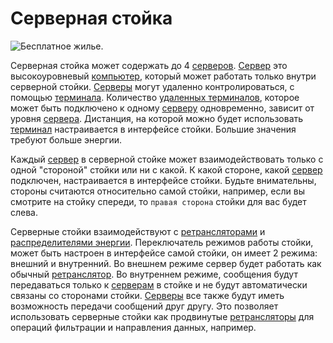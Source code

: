 # Серверная стойка

![Бесплатное жилье.](oredict:oc:serverRack)

Серверная стойка может содержать до 4 [серверов](../item/server1.md). [Сервер](../item/server1.md) это высокоуровневый [компьютер](../general/computer.md), который может работать только внутри серверной стойки. [Серверы](../item/server1.md) могут удаленно контролироваться, с помощью [терминала](../item/terminal.md). Количество [удаленных терминалов](../item/terminal.md), которое может быть подключено к одному [серверу](../item/server1.md) одновременно, зависит от уровня [сервера](../item/server1.md). Дистанция, на которой можно будет использовать [терминал](../item/terminal.md) настраивается в интерфейсе стойки. Большие значения требуют больше энергии.

Каждый [сервер](../item/server1.md) в серверной стойке может взаимодействовать только с одной "стороной" стойки или ни с какой. К какой стороне, какой [сервер](../item/server1.md) подключен, настраивается в интерфейсе стойки. Будьте внимательны, стороны считаются относительно самой стойки, например, если вы смотрите на стойку спереди, то `правая сторона` стойки для вас будет слева.

Серверные стойки взаимодействуют с [ретрансляторами](relay.md) и [распределителями энергии](powerDistributor.md). Переключатель режимов работы стойки, может быть настроен в интерфейсе самой стойки, он имеет 2 режима: внешний и внутренний. Во внешнем режиме сервер будет работать как обычный [ретранслятор](relay.md). Во внутреннем режиме, сообщения будут передаваться только к [серверам](../item/server1.md) в стойке и не будут автоматически связаны со сторонами стойки. [Серверы](../item/server1.md) все также будут иметь возможность передачи сообщений друг другу. Это позволяет использовать серверные стойки как продвинутые [ретрансляторы](relay.md) для операций фильтрации и направления данных, например.
